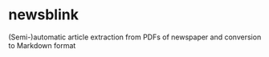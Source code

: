 # newsblink
(Semi-)automatic article extraction from PDFs of newspaper and conversion to Markdown format
